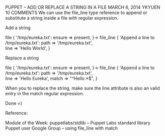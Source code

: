 PUPPET – ADD OR REPLACE A STRING IN A FILE
MARCH 6, 2014 YKYUEN	10 COMMENTS
We can use the file_line type reference to append or substitute a string inside a file with regular expression.

Add a string

file { '/tmp/eureka.txt':
  ensure => present,
}->
file_line { 'Append a line to /tmp/eureka.txt':
  path => '/tmp/eureka.txt',  
  line => 'Hello World',
}
 

Replace a string

file { '/tmp/eureka.txt':
  ensure => present,
}->
file_line { 'Append a line to /tmp/eureka.txt':
  path => '/tmp/eureka.txt',  
  line => 'Hello Eureka',
  match   => "^Hello.*$",
}
 

When you to replace the string, make sure the line attribute is also an valid entry in the match regular expression.

Done =)

Reference:

Module of the Week: puppetlabs/stdlib – Puppet Labs standard library
Puppet user Google Group – using file_line with match
